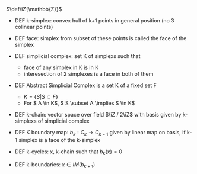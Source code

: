 $\def\iZ{\mathbb{Z}}$

* DEF k-simplex: convex hull of k+1 points in general position (no 3 colinear points)
* DEF face: simplex from subset of these points is called the face of the simplex
* DEF simplicial complex: set K of simplexs such that
  * face of any simplex in K is in K
  * interesection of 2 simplexes is a face in both of them
* DEF Abstract Simplicial Complex is a set K of a fixed set F
  * $K = \{ S | S \subset F \}$
  * For $ A \in K$, $ S \subset A \implies S \in K$

* DEF k-chain: vector space over field $\iZ / 2\iZ$ with basis given by k-simplexs of simplicial complex
* DEF K boundary map: $b_k: C_k \rightarrow C_{k-1}$ given by linear map on basis, if k-1 simplex is a face of the k-simplex
* DEF k-cycles: x, k-chain such that $b_k(x)=0$
* DEF k-boundaries: $x \in IM(b_{k+1})$

